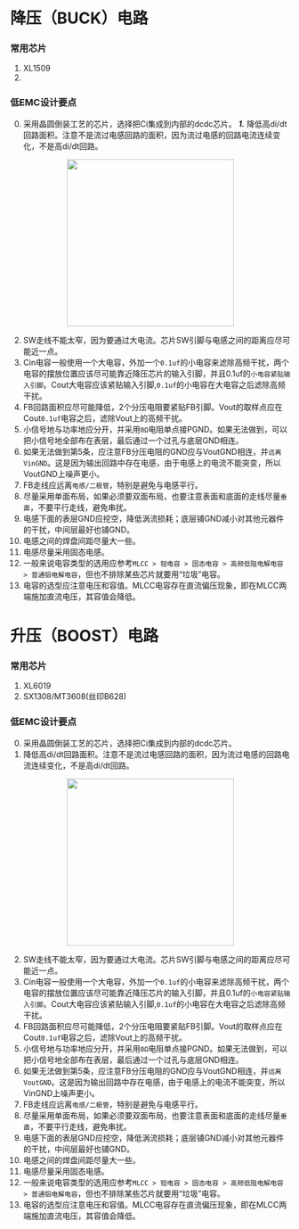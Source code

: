 # 降压（BUCK）电路
### 常用芯片
1. XL1509
2. 
### 低EMC设计要点
0. 采用晶圆倒装工艺的芯片，选择把Ci集成到内部的dcdc芯片。
***1.*** 降低高di/dt回路面积。注意不是流过电感回路的面积，因为流过电感的回路电流连续变化，不是高di/dt回路。  
<div align="center"><image src="https://github.com/Potatotatotato/myLearningNotes/blob/main/DCDC_PCB/Images/Buck_schematicDigram.jpg" width=300></div>  

2. SW走线不能太窄，因为要通过大电流。芯片SW引脚与电感之间的距离应尽可能近一点。
3. Cin电容一般使用一个大电容，外加一个`0.1uf`的小电容来滤除高频干扰，两个电容的摆放位置应该尽可能靠近降压芯片的输入引脚，并且0.1uf的`小电容紧贴输入引脚`。Cout大电容应该紧贴输入引脚,`0.1uf`的小电容在大电容之后滤除高频干扰。
5. FB回路面积应尽可能降低，2个分压电阻要紧贴FB引脚。Vout的取样点应在Cout`0.1uf`电容之后，滤除Vout上的高频干扰。
6. 小信号地与功率地应分开，并采用`0Ω`电阻单点接PGND。如果无法做到，可以把小信号地全部布在表层，最后通过一个过孔与底层GND相连。
7. 如果无法做到第5条，应注意FB分压电阻的GND应与VoutGND相连，并`远离VinGND`。这是因为输出回路中存在电感，由于电感上的电流不能突变，所以VoutGND上噪声更小。
8. FB走线应远离`电感/二极管`，特别是避免与电感平行。
9. 尽量采用单面布局，如果必须要双面布局，也要注意表面和底面的走线尽量`垂直`，不要平行走线，避免串扰。
10. 电感下面的表层GND应挖空，降低涡流损耗；底层铺GND减小对其他元器件的干扰，中间层最好也铺GND。
11. 电感之间的焊盘间距尽量大一些。
12. 电感尽量采用固态电感。
13. 一般来说电容类型的选用应参考`MLCC > 钽电容 > 固态电容 > 高频低阻电解电容 > 普通铝电解电容`，但也不排除某些芯片就要用“垃圾”电容。
14. 电容的选型应注意电压和容值。MLCC电容存在直流偏压现象，即在MLCC两端施加直流电压，其容值会降低。  

# 升压（BOOST）电路
### 常用芯片
1. XL6019
2. SX1308/MT3608(丝印B628)
### 低EMC设计要点
0. 采用晶圆倒装工艺的芯片，选择把Ci集成到内部的dcdc芯片。
1. 降低高di/dt回路面积。注意不是流过电感回路的面积，因为流过电感的回路电流连续变化，不是高di/dt回路。  
<div align="center"><image src="https://github.com/Potatotatotato/myLearningNotes/blob/main/DCDC_PCB/Images/Boost_schematicDigram.jpg" width=300></div>  

2. SW走线不能太窄，因为要通过大电流。芯片SW引脚与电感之间的距离应尽可能近一点。
3. Cin电容一般使用一个大电容，外加一个`0.1uf`的小电容来滤除高频干扰，两个电容的摆放位置应该尽可能靠近降压芯片的输入引脚，并且0.1uf的`小电容紧贴输入引脚`。Cout大电容应该紧贴输入引脚,`0.1uf`的小电容在大电容之后滤除高频干扰。
5. FB回路面积应尽可能降低，2个分压电阻要紧贴FB引脚。Vout的取样点应在Cout`0.1uf`电容之后，滤除Vout上的高频干扰。
6. 小信号地与功率地应分开，并采用`0Ω`电阻单点接PGND。如果无法做到，可以把小信号地全部布在表层，最后通过一个过孔与底层GND相连。
7. 如果无法做到第5条，应注意FB分压电阻的GND应与VoutGND相连，并`远离VoutGND`。这是因为输出回路中存在电感，由于电感上的电流不能突变，所以VinGND上噪声更小。
8. FB走线应远离`电感/二极管`，特别是避免与电感平行。
9. 尽量采用单面布局，如果必须要双面布局，也要注意表面和底面的走线尽量`垂直`，不要平行走线，避免串扰。
10. 电感下面的表层GND应挖空，降低涡流损耗；底层铺GND减小对其他元器件的干扰，中间层最好也铺GND。
11. 电感之间的焊盘间距尽量大一些。
12. 电感尽量采用固态电感。
13. 一般来说电容类型的选用应参考`MLCC > 钽电容 > 固态电容 > 高频低阻电解电容 > 普通铝电解电容`，但也不排除某些芯片就要用“垃圾”电容。
14. 电容的选型应注意电压和容值。MLCC电容存在直流偏压现象，即在MLCC两端施加直流电压，其容值会降低。  

